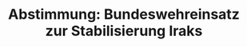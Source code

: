 ---
abstimmung:
  abstimmung: 1
  bundestagssitzung: 23
  datum: 22. März 2018
  legislaturperiode: 19
categories:
- Todo
data:
- title: Abstimmungsergebnis 20180322_1-data.pdf
  url: /res/2021-btw/abstimmungsergebnisse/20180322_1-data.pdf
- title: Abstimmungsergebnis 20180322_1_xls-data.xls
  url: /res/2021-btw/abstimmungsergebnisse/20180322_1_xls-data.xls
- title: Abstimmungsergebnis 20180322_1_xls-datacsv
  url: /res/2021-btw/abstimmungsergebnisse/csv/20180322_1_xls-datacsv
documents:
- local: /res/2021-btw/drucksachen/01093.pdf
  title: Drucksache 19/01093
  url: https://dip21.bundestag.de/dip21/btd/19/010/1901093.pdf
- local: /res/2021-btw/drucksachen/01300.pdf
  title: Drucksache 19/01300
  url: https://dip21.bundestag.de/dip21/btd/19/013/1901300.pdf
ergebnis:
  AfD:
    enthaltung: 0
    gesamt: 92
    ja: 0
    nein: 85
    nichtabgegeben: 7
    ungueltig: 0
  Bündnis 90/Die Grünen:
    enthaltung: 0
    gesamt: 67
    ja: 0
    nein: 64
    nichtabgegeben: 3
    ungueltig: 0
  Die Linke:
    enthaltung: 0
    gesamt: 69
    ja: 0
    nein: 55
    nichtabgegeben: 14
    ungueltig: 0
  FDP:
    enthaltung: 75
    gesamt: 80
    ja: 0
    nein: 3
    nichtabgegeben: 2
    ungueltig: 0
  cdu/csu:
    enthaltung: 1
    gesamt: 246
    ja: 227
    nein: 0
    nichtabgegeben: 18
    ungueltig: 0
  file: 20180322_1_xls-data.xls
  fraktionslos:
    enthaltung: 0
    gesamt: 2
    ja: 0
    nein: 2
    nichtabgegeben: 0
    ungueltig: 0
  spd:
    enthaltung: 3
    gesamt: 153
    ja: 132
    nein: 9
    nichtabgegeben: 9
    ungueltig: 0
layout: abstimmung
links:
- title: Link zu bundestag.de
  url: https://www.bundestag.de/parlament/plenum/abstimmung/abstimmung?id=505
preview: 'Deutscher Bundestag


  23. Sitzung des Deutschen Bundestages

  am Donnerstag, 22. März 2018


  Endgültiges Ergebnis der Namentlichen Abstimmung Nr. 1


  Beschlussempfehlung des Auswärtigen Ausschusses (3. Ausschuss) zu dem Antrag der

  Bundesregierung

  Einsatz bewaffneter deutscher Streitkräfte zur nachhaltigen Bekämpfung des IS-Terrors

  und zur umfassenden Stabilisierung Iraks

  Drs. 19/1093 und 19/1300'
tags:
- Todo
title: 'Abstimmung: Bundeswehreinsatz zur Stabilisierung Iraks'
---